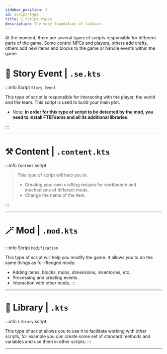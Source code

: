 ```yaml
---
sidebar_position: 5
id: script-type
title: 🧾 Script types
description: The very foundation of fashion
---
```


At the moment, there are several types of scripts responsible for different parts of the game. Some control NPCs and players, others add crafts, others add new items and blocks to the game or handle events within the game.

# 📓 Story Event | `.se.kts`

:::info Script `Story Event`

This type of script is responsible for interacting with the player, the world and the team. This script is used to build your main plot.
- Note: __**In order for this type of script to be detected by the mod, you need to install FTBTeams and all its additional libraries**__.

:::
> 
---

# ⚒️ Content | `.content.kts`

:::info `Content` script

> This type of script will help you in:  
> - Creating your own crafting recipes for workbench and mechanisms of different mods.
> - Change the name of the item.

:::

---

# 🪄 Mod | `.mod.kts`

:::info Script `Modification`

This type of script will help you modify the game. It allows you to do the same things as full-fledged mods:
- Adding items, blocks, mobs, dimensions, inventories, etc.
- Processing and creating events.
- Interaction with other mods.
:::

---

# 📖 Library | `.kts`

:::info `Library` script.

This type of script allows you to use it to facilitate working with other scripts, for example you can create some set of standard methods and variables and use them in other scripts.
:::

---